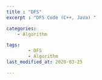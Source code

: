 ```yaml
---
title : "DFS"
excerpt : "DFS Code (C++, Java) "

categories:
    - Algorithm

tags:
        - DFS
        - Algorithm
last_modified_at: 2020-03-25

---
```


